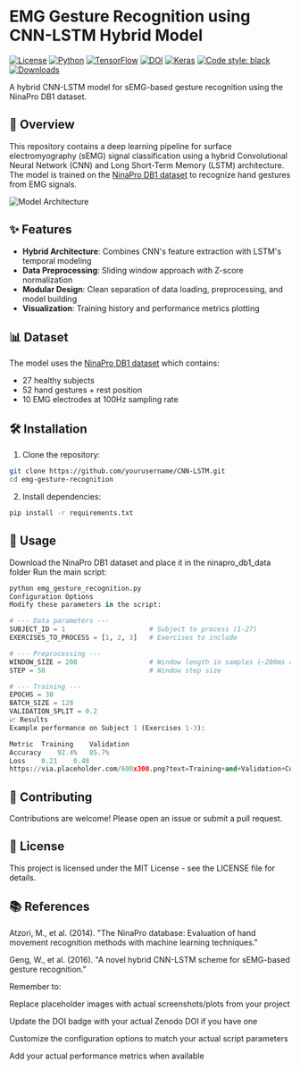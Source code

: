 # EMG Gesture Recognition using CNN-LSTM Hybrid Model

[![License](https://img.shields.io/badge/License-MIT-blue.svg)](https://opensource.org/licenses/MIT)
[![Python](https://img.shields.io/badge/Python-3.7%2B-blue)](https://www.python.org/)
[![TensorFlow](https://img.shields.io/badge/TensorFlow-2.x-orange)](https://www.tensorflow.org/)
[![DOI](https://zenodo.org/badge/DOI/10.5281/zenodo.XXXXXXX.svg)](https://doi.org/10.5281/zenodo.XXXXXXX)
  [![Keras](https://img.shields.io/badge/Keras-%23D00000.svg?logo=Keras&logoColor=white)](https://keras.io)
[![Code style: black](https://img.shields.io/badge/code%20style-black-000000.svg)](https://github.com/psf/black)
[![Downloads](https://static.pepy.tech/badge/your-package-name)](https://pepy.tech/project/your-package-name)

A hybrid CNN-LSTM model for sEMG-based gesture recognition using the NinaPro DB1 dataset.

## 📌 Overview

This repository contains a deep learning pipeline for surface electromyography (sEMG) signal classification using a hybrid Convolutional Neural Network (CNN) and Long Short-Term Memory (LSTM) architecture. The model is trained on the [NinaPro DB1 dataset](http://ninapro.hevs.ch/) to recognize hand gestures from EMG signals.

![Model Architecture](https://via.placeholder.com/800x400.png?text=CNN-LSTM+Architecture+Diagram)

## ✨ Features

- **Hybrid Architecture**: Combines CNN's feature extraction with LSTM's temporal modeling
- **Data Preprocessing**: Sliding window approach with Z-score normalization
- **Modular Design**: Clean separation of data loading, preprocessing, and model building
- **Visualization**: Training history and performance metrics plotting

## 📊 Dataset

The model uses the [NinaPro DB1 dataset](http://ninapro.hevs.ch/) which contains:
- 27 healthy subjects
- 52 hand gestures + rest position
- 10 EMG electrodes at 100Hz sampling rate

## 🛠️ Installation

1. Clone the repository:
```bash
git clone https://github.com/yourusername/CNN-LSTM.git
cd emg-gesture-recognition
```

2. Install dependencies:
```bash
pip install -r requirements.txt
```

## 🚀 Usage
Download the NinaPro DB1 dataset and place it in the ninapro_db1_data folder
Run the main script:

``` python
python emg_gesture_recognition.py
Configuration Options
Modify these parameters in the script:
```
```python
# --- Data parameters ---
SUBJECT_ID = 1                     # Subject to process (1-27)
EXERCISES_TO_PROCESS = [1, 2, 3]   # Exercises to include

# --- Preprocessing ---
WINDOW_SIZE = 200                  # Window length in samples (~200ms at 100Hz)
STEP = 50                          # Window step size

# --- Training ---
EPOCHS = 30
BATCH_SIZE = 128
VALIDATION_SPLIT = 0.2
📈 Results
Example performance on Subject 1 (Exercises 1-3):

Metric	Training	Validation
Accuracy	92.4%	85.7%
Loss	0.21	0.48
https://via.placeholder.com/600x300.png?text=Training+and+Validation+Curves
```
## 🤝 Contributing
Contributions are welcome! Please open an issue or submit a pull request.

## 📜 License
This project is licensed under the MIT License - see the LICENSE file for details.

## 📚 References
Atzori, M., et al. (2014). "The NinaPro database: Evaluation of hand movement recognition methods with machine learning techniques."

Geng, W., et al. (2016). "A novel hybrid CNN-LSTM scheme for sEMG-based gesture recognition."


Remember to:

Replace placeholder images with actual screenshots/plots from your project

Update the DOI badge with your actual Zenodo DOI if you have one

Customize the configuration options to match your actual script parameters

Add your actual performance metrics when available
